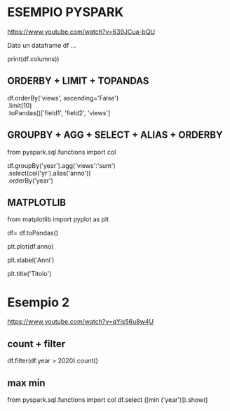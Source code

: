 # ESEMPIO PYSPARK
https://www.youtube.com/watch?v=639JCua-bQU

Dato un dataframe df
...

print(df.columns))

## ORDERBY + LIMIT + TOPANDAS
df.orderBy('views', ascending='False')\
   .limit(10)\
   .toPandas()['field1', 'field2', 'views']

## GROUPBY + AGG + SELECT + ALIAS + ORDERBY
from pyspark.sql.functions import col

df.groupBy('year').agg('views':'sum')\
  .select(col('yr').alias('anno'))\
  .orderBy('year')
  
 ## MATPLOTLIB
 from matplotlib import pyplot as plt
 
 df= df.toPandas()
 
 plt.plot(df.anno)
 
 plt.xlabel('Anni')
 
 plt.title('Titolo')
 
 
 # Esempio 2
 https://www.youtube.com/watch?v=qYis56u8w4U
 
 ## count + filter
 df.filter(df.year > 2020).count()
 
 ## max min
 from pyspark.sql.functions import col
 df.select ([min ('year')]).show()
